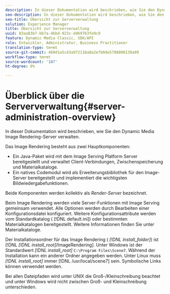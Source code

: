 ```yaml
---
description: In dieser Dokumentation wird beschrieben, wie Sie den Dynamic Media Image Rendering-Server verwalten.
seo-description: In dieser Dokumentation wird beschrieben, wie Sie den Dynamic Media Image Rendering-Server verwalten.
seo-title: Übersicht zur Serververwaltung
solution: Experience Manager
title: Übersicht zur Serververwaltung
uuid: 83aa83b7-bb7a-4bbd-923c-dd69763fe9c9
feature: Dynamic Media Classic, SDK/API
role: Entwickler, Administrator, Business Practitioner
translation-type: tm+mt
source-git-commit: 469d1a5c43a972116a8a2efb0de5708800130a99
workflow-type: tm+mt
source-wordcount: '187'
ht-degree: 0%

---
```



# Überblick über die Serververwaltung{#server-administration-overview}

In dieser Dokumentation wird beschrieben, wie Sie den Dynamic Media Image Rendering-Server verwalten.

Das Image Rendering besteht aus zwei Hauptkomponenten:

* Ein Java-Paket wird mit dem Image Serving Platform Server bereitgestellt und verwaltet Client-Verbindungen, Zwischenspeicherung und Materialkataloge.
* Ein natives Codemodul wird als Erweiterungsbibliothek für den Image-Server bereitgestellt und implementiert die wichtigsten Bildwiedergabefunktionen.

Beide Komponenten werden kollektiv als *Render-Server* bezeichnet.

Beim Image Rendering werden viele Server-Funktionen mit Image Serving gemeinsam verwendet. Alle Optionen werden durch Bearbeiten einer Konfigurationsdatei konfiguriert. Weitere Konfigurationsattribute werden vom Standardkatalog ( [!DNL default.ini]) oder bestimmten Materialkatalogen bereitgestellt. Weitere Informationen finden Sie unter Materialkataloge.

Der Installationsordner für das Image Rendering ( *[!DNL install_folder]*) ist [!DNL *[!DNL install_root]*/ImageRendering]. Unter Windows ist der Standardwert *[!DNL install_root]* `C:\Program Files\Scene7`. Während der Installation kann ein anderer Ordner angegeben werden. Unter Linux muss *[!DNL install_root]* immer [!DNL /usr/local/scene7] sein. Symbolische Links können verwendet werden.

Bei allen Dateipfaden wird unter UNIX die Groß-/Kleinschreibung beachtet und unter Windows wird nicht zwischen Groß- und Kleinschreibung unterschieden.
